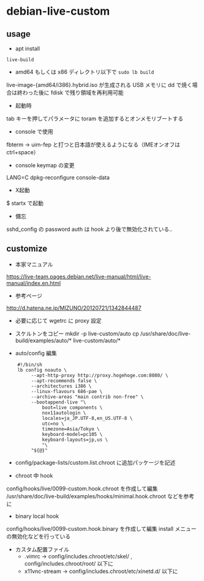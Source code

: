 # debian-live-custom

## usage

- apt install

```
live-build
```

- amd64 もしくは x86 ディレクトリ以下で `sudo lb build`

live-image-{amd64/i386}.hybrid.iso が生成される
USB メモリに dd で焼く場合は終わった後に fdisk で残り領域を再利用可能

- 起動時

tab キーを押してパラメータに toram を追加するとオンメモリブートする

- console で使用

fbterm -> uim-fep と打つと日本語が使えるようになる（IMEオンオフはctrl+space）

- console keymap の変更

LANG=C dpkg-reconfigure console-data

- X起動

$ startx で起動

- 備忘

sshd_config の password auth は hook より後で無効化されている..

## customize

- 本家マニュアル

https://live-team.pages.debian.net/live-manual/html/live-manual/index.en.html

- 参考ページ

http://d.hatena.ne.jp/MIZUNO/20120721/1342844487

- 必要に応じて wgetrc に proxy 設定

- スケルトンをコピー
		mkdir -p live-custom/auto
		cp /usr/share/doc/live-build/examples/auto/* live-custom/auto/*

- auto/config 編集
```
	#!/bin/sh
	lb config noauto \
	     --apt-http-proxy http://proxy.hogehoge.com:8080/ \
	     --apt-recommends false \
	     --architectures i386 \
	     --linux-flavours 686-pae \
	     --archive-areas "main contrib non-free" \
	     --bootappend-live "\
	         boot=live components \
	         nox11autologin \
	         locales=ja_JP.UTF-8,en_US.UTF-8 \
	         utc=no \
	         timezone=Asia/Tokyo \
	         keyboard-model=pc105 \
	         keyboard-layouts=jp,us \
	         "\
	     "${@}"
```

- config/package-lists/custom.list.chroot に追加パッケージを記述

- chroot 中 hook

config/hooks/live/0099-custom.hook.chroot を作成して編集
/usr/share/doc/live-build/examples/hooks/minimal.hook.chroot などを参考に

- binary local hook

config/hooks/live/0099-custom.hook.binary を作成して編集
install メニューの無効化などを行っている

- カスタム配置ファイル
  + .vimrc -> config/includes.chroot/etc/skel/ , config/includes.chroot/root/ 以下に
  + x11vnc-stream -> config/includes.chroot/etc/xinetd.d/ 以下に

